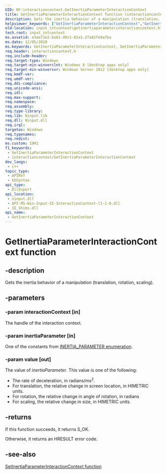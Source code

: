 ```yaml
---
UID: NF:interactioncontext.GetInertiaParameterInteractionContext
title: GetInertiaParameterInteractionContext function (interactioncontext.h)
description: Gets the inertia behavior of a manipulation (translation, rotation, scaling).
helpviewer_keywords: ["GetInertiaParameterInteractionContext","GetInertiaParameterInteractionContext function","input_intcontext.getinertiaparameterinteractioncontext","interactioncontext.getinertiaparameterinteractioncontext","interactioncontext/GetInertiaParameterInteractionContext"]
old-location: input_intcontext\getinertiaparameterinteractioncontext.htm
tech.root: input_intcontext
ms.assetid: e3ae71e2-be61-49c1-82a1-2fa82fe9a7ba
ms.date: 12/05/2018
ms.keywords: GetInertiaParameterInteractionContext, GetInertiaParameterInteractionContext function, input_intcontext.getinertiaparameterinteractioncontext, interactioncontext.getinertiaparameterinteractioncontext, interactioncontext/GetInertiaParameterInteractionContext
req.header: interactioncontext.h
req.include-header: 
req.target-type: Windows
req.target-min-winverclnt: Windows 8 [desktop apps only]
req.target-min-winversvr: Windows Server 2012 [desktop apps only]
req.kmdf-ver: 
req.umdf-ver: 
req.ddi-compliance: 
req.unicode-ansi: 
req.idl: 
req.max-support: 
req.namespace: 
req.assembly: 
req.type-library: 
req.lib: Ninput.lib
req.dll: Ninput.dll
req.irql: 
targetos: Windows
req.typenames: 
req.redist: 
ms.custom: 19H1
f1_keywords:
 - GetInertiaParameterInteractionContext
 - interactioncontext/GetInertiaParameterInteractionContext
dev_langs:
 - c++
topic_type:
 - APIRef
 - kbSyntax
api_type:
 - DllExport
api_location:
 - ninput.dll
 - API-MS-Win-Input-IE-InteractionContext-l1-1-0.dll
 - IE_Shims.dll
api_name:
 - GetInertiaParameterInteractionContext
---
```


# GetInertiaParameterInteractionContext function


## -description

Gets the inertia behavior of a manipulation (translation, rotation, scaling).

## -parameters

### -param interactionContext [in]

The handle of the interaction context.

### -param inertiaParameter [in]

One of the constants from [INERTIA_PARAMETER enumeration](ne-interactioncontext-inertia_parameter.md).

### -param value [out]

The value of <i>inertiaParameter</i>. This value is one of the following:

<ul>
<li>The rate of deceleration, in radians/ms<sup>2</sup>.</li>
<li>For translation, the relative change in screen location, in HIMETRIC units.</li>
<li>For rotation, the relative change in angle of rotation, in radians</li>
<li>For scaling, the relative change in size, in HIMETRIC units.</li>
</ul>

## -returns

If this function succeeds, it returns S_OK.
 
Otherwise, it returns an HRESULT error code.

## -see-also









[SetInertiaParameterInteractionContext function](nf-interactioncontext-setinertiaparameterinteractioncontext.md)
